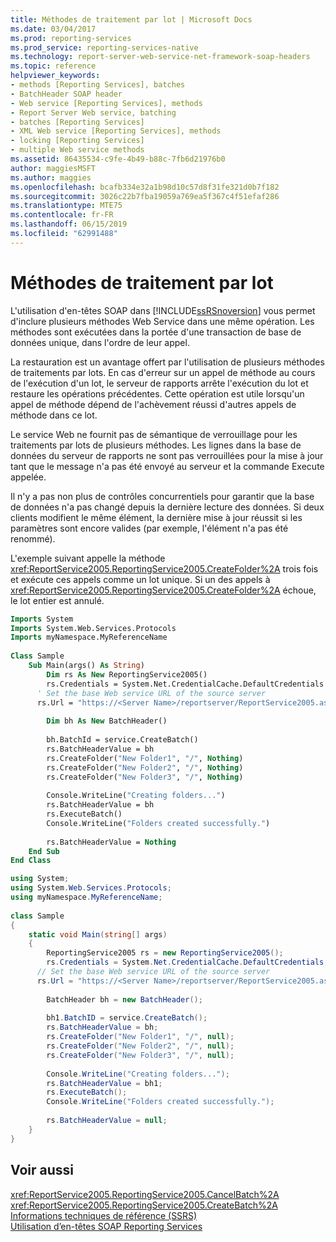 ```yaml
---
title: Méthodes de traitement par lot | Microsoft Docs
ms.date: 03/04/2017
ms.prod: reporting-services
ms.prod_service: reporting-services-native
ms.technology: report-server-web-service-net-framework-soap-headers
ms.topic: reference
helpviewer_keywords:
- methods [Reporting Services], batches
- BatchHeader SOAP header
- Web service [Reporting Services], methods
- Report Server Web service, batching
- batches [Reporting Services]
- XML Web service [Reporting Services], methods
- locking [Reporting Services]
- multiple Web service methods
ms.assetid: 86435534-c9fe-4b49-b88c-7fb6d21976b0
author: maggiesMSFT
ms.author: maggies
ms.openlocfilehash: bcafb334e32a1b98d10c57d8f31fe321d0b7f182
ms.sourcegitcommit: 3026c22b7fba19059a769ea5f367c4f51efaf286
ms.translationtype: MTE75
ms.contentlocale: fr-FR
ms.lasthandoff: 06/15/2019
ms.locfileid: "62991488"
---
```

# <a name="batching-methods"></a>Méthodes de traitement par lot
  L'utilisation d'en-têtes SOAP dans [!INCLUDE[ssRSnoversion](../../includes/ssrsnoversion-md.md)] vous permet d'inclure plusieurs méthodes Web Service dans une même opération. Les méthodes sont exécutées dans la portée d'une transaction de base de données unique, dans l'ordre de leur appel.  
  
 La restauration est un avantage offert par l'utilisation de plusieurs méthodes de traitements par lots. En cas d'erreur sur un appel de méthode au cours de l'exécution d'un lot, le serveur de rapports arrête l'exécution du lot et restaure les opérations précédentes. Cette opération est utile lorsqu'un appel de méthode dépend de l'achèvement réussi d'autres appels de méthode dans ce lot.  
  
 Le service Web ne fournit pas de sémantique de verrouillage pour les traitements par lots de plusieurs méthodes. Les lignes dans la base de données du serveur de rapports ne sont pas verrouillées pour la mise à jour tant que le message n'a pas été envoyé au serveur et la commande Execute appelée.  
  
 Il n'y a pas non plus de contrôles concurrentiels pour garantir que la base de données n'a pas changé depuis la dernière lecture des données. Si deux clients modifient le même élément, la dernière mise à jour réussit si les paramètres sont encore valides (par exemple, l'élément n'a pas été renommé).  
  
 L'exemple suivant appelle la méthode <xref:ReportService2005.ReportingService2005.CreateFolder%2A> trois fois et exécute ces appels comme un lot unique. Si un des appels à <xref:ReportService2005.ReportingService2005.CreateFolder%2A> échoue, le lot entier est annulé.  
  
```vb  
Imports System  
Imports System.Web.Services.Protocols  
Imports myNamespace.MyReferenceName  
  
Class Sample  
    Sub Main(args() As String)  
        Dim rs As New ReportingService2005()  
        rs.Credentials = System.Net.CredentialCache.DefaultCredentials  
      ' Set the base Web service URL of the source server  
      rs.Url = "https://<Server Name>/reportserver/ReportService2005.asmx"  
  
        Dim bh As New BatchHeader()  
  
        bh.BatchId = service.CreateBatch()  
        rs.BatchHeaderValue = bh  
        rs.CreateFolder("New Folder1", "/", Nothing)  
        rs.CreateFolder("New Folder2", "/", Nothing)  
        rs.CreateFolder("New Folder3", "/", Nothing)  
  
        Console.WriteLine("Creating folders...")  
        rs.BatchHeaderValue = bh  
        rs.ExecuteBatch()  
        Console.WriteLine("Folders created successfully.")  
  
        rs.BatchHeaderValue = Nothing  
    End Sub  
End Class  
```  
  
```csharp  
using System;  
using System.Web.Services.Protocols;   
using myNamespace.MyReferenceName;  
  
class Sample  
{  
    static void Main(string[] args)  
    {  
        ReportingService2005 rs = new ReportingService2005();  
        rs.Credentials = System.Net.CredentialCache.DefaultCredentials;  
      // Set the base Web service URL of the source server  
      rs.Url = "https://<Server Name>/reportserver/ReportService2005.asmx"  
  
        BatchHeader bh = new BatchHeader();  
  
        bh1.BatchID = service.CreateBatch();  
        rs.BatchHeaderValue = bh;  
        rs.CreateFolder("New Folder1", "/", null);  
        rs.CreateFolder("New Folder2", "/", null);  
        rs.CreateFolder("New Folder3", "/", null);  
  
        Console.WriteLine("Creating folders...");  
        rs.BatchHeaderValue = bh1;  
        rs.ExecuteBatch();  
        Console.WriteLine("Folders created successfully.");  
  
        rs.BatchHeaderValue = null;  
    }  
}  
```  
  
## <a name="see-also"></a>Voir aussi  
 <xref:ReportService2005.ReportingService2005.CancelBatch%2A>   
 <xref:ReportService2005.ReportingService2005.CreateBatch%2A>   
 [Informations techniques de référence &#40;SSRS&#41;](../../reporting-services/technical-reference-ssrs.md)   
 [Utilisation d’en-têtes SOAP Reporting Services](../../reporting-services/report-server-web-service-net-framework-soap-headers/using-reporting-services-soap-headers.md)  
  
  
